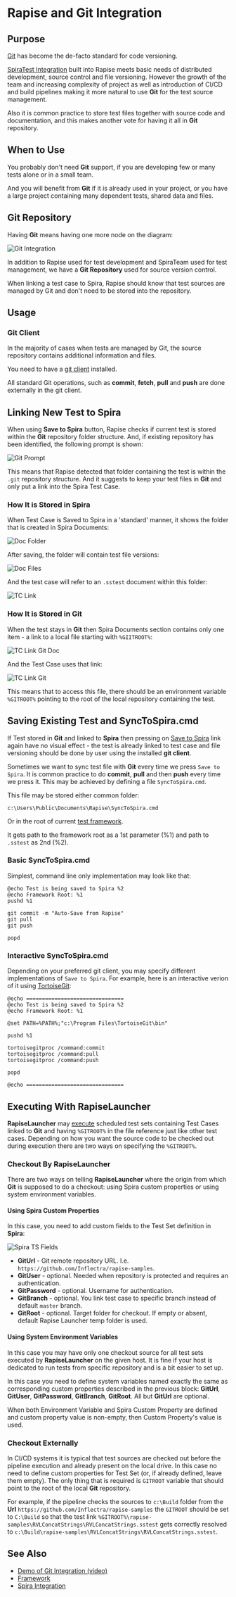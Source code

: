 # Rapise and Git Integration

## Purpose

[Git](https://git-scm.com/) has become the de-facto standard for code versioning.

[SpiraTest Integration](spiratest_integration.md) built into Rapise meets basic needs of distributed development, source control and file versioning. However the growth of the team and increasing complexity of project as well as introduction of CI/CD and build pipelines making it more natural to use **Git** for the test source management.

Also it is common practice to store test files together with source code and documentation, and this makes another vote for having it all in **Git** repository.

## When to Use

You probably don't need **Git** support, if you are developing few or many tests alone or in a small team.

And you will benefit from **Git** if it is already used in your project, or you have a large project containing many dependent tests, shared data and files.

## Git Repository

Having **Git** means having one more node on the diagram:

![Git Integration](img/git_integration_overview.png)

In addition to Rapise used for test development and SpiraTeam used for test management, we have a **Git Repository** used for source version control.

When linking a test case to Spira, Rapise should know that test sources are managed by Git and don't need to be stored into the repository.

## Usage

### Git Client

In the majority of cases when tests are managed by Git, the source repository contains additional information and files.

You need to have a [git client](https://git-scm.com/download/gui/windows) installed.

All standard Git operations, such as **commit**, **fetch**, **pull** and **push** are done externally in the git client.

## Linking New Test to Spira

When using **Save to Spira** button, Rapise checks if current test is stored within the **Git** repository folder structure. And, if existing repository has been identified, the following prompt is shown:

![Git Prompt](img/git_integration_existing_repository.png)

This means that Rapise detected that folder containing the test is within the `.git` repository structure. And it suggests to keep your test files in **Git** and only put a link into the Spira Test Case.

### How It is Stored in Spira

When Test Case is Saved to Spira in a 'standard' manner, it shows the folder that is created in Spira Documents:

![Doc Folder](img/git_integration_documents_folder.png)

After saving, the folder will contain test file versions:

![Doc Files](img/git_integration_documents_files.png)

And the test case will refer to an `.sstest` document within this folder:

![TC Link](img/git_integration_spira_tc.png)

### How It is Stored in Git

When the test stays in **Git** then Spira Documents section contains only one item - a link to a local file starting with `%GIITROOT%`:

![TC Link Git Doc](img/git_integration_doc_link.png)

And the Test Case uses that link:

![TC Link Git](img/git_integration_git_tc.png)

This means that to access this file, there should be an environment variable `%GITROOT%` pointing to the root of the local repository containing the test.

## Saving Existing Test and SyncToSpira.cmd

If Test stored in **Git** and linked to **Spira** then pressing on [Save to Spira](spiratest_integration.md#saving-a-test-to-spiratest) link again have no visual effect - the test is already linked to test case and file versioning should be done by user using the installed **git client**.

Sometimes we want to sync test file with **Git** every time we press `Save to Spira`. It is common practice to do **commit**, **pull** and then **push** every time we press it. This may be achieved by defining a file `SyncToSpira.cmd`.

This file may be stored either common folder:

`c:\Users\Public\Documents\Rapise\SyncToSpira.cmd`

Or in the root of current [test framework](../Intro/framework.md).

It gets path to the framework root as a 1st parameter (%1) and path to `.sstest` as 2nd (%2).

### Basic SyncToSpira.cmd
Simplest, command line only implementation may look like that:

```
@echo Test is being saved to Spira %2
@echo Framework Root: %1
pushd %1

git commit -m "Auto-Save from Rapise"
git pull
git push

popd
```

### Interactive SyncToSpira.cmd

Depending on your preferred git client, you may specify different implementations of `Save to Spira`. For example, here is an interactive verion of it using [TortoiseGit](https://tortoisegit.org/):

```
@echo ===============================
@echo Test is being saved to Spira %2
@echo Framework Root: %1

@set PATH=%PATH%;"c:\Program Files\TortoiseGit\bin"

pushd %1

tortoisegitproc /command:commit
tortoisegitproc /command:pull
tortoisegitproc /command:push

popd

@echo ===============================
```

## Executing With RapiseLauncher

**RapiseLauncher** may [execute](spiratest_integration.md#executing-the-test-sets) scheduled test sets containing Test Cases linked to **Git** and having `%GITROOT%` in the file reference just like other test cases. Depending on how you want the source code to be checked out during execution there are two ways on specifying the `%GITROOT%`.

### Checkout By RapiseLauncher

There are two ways on telling **RapiseLauncher** where the origin from which **Git** is supposed to do a checkout: using Spira custom properties or using system environment variables.

#### Using Spira Custom Properties

In this case, you need to add custom fields to the Test Set definition in **Spira**:

![Spira TS Fields](img/git_integration_git_tsprops.png)

- **GitUrl** - Git remote repository URL. I.e. `https://github.com/Inflectra/rapise-samples`.
- **GitUser** - optional. Needed when repository is protected and requires an authentication.
- **GitPassword** - optional. Username for authentication.
- **GitBranch** - optional. You link test case to specific branch instead of default `master` branch.
- **GitRoot** - optional. Target folder for checkout. If empty or absent, default Rapise Launcher temp folder is used.

#### Using System Environment Variables

In this case you may have only one checkout source for all test sets executed by **RapiseLauncher** on the given host. It is fine if your host is dedicated to run tests from specific repository and is a bit easier to set up.

In this case you need to define system variables named exactly the same as corresponding custom properties described in the previous block: **GitUrl**, **GitUser**, **GitPassword**, **GitBranch**, **GitRoot**. All but **GitUrl** are optional.

When both Environment Variable and Spira Custom Property are defined and custom property value is non-empty, then Custom Property's value is used.

### Checkout Externally

In CI/CD systems it is typical that test sources are checked out before the pipeline execution and already present on the local drive. In this case no need to define custom properties for Test Set (or, if already defined, leave them empty). The only thing that is required is `GITROOT` variable that should point to the root of the local **Git** repository.

For example, if the pipeline checks the sources to `c:\Build` folder from the **Url** `https://github.com/Inflectra/rapise-samples` the `GITROOT` should be set to `C:\Build` so that the test link `%GITROOT%\rapise-samples\RVLConcatStrings\RVLConcatStrings.sstest` gets correctly resolved to `c:\Build\rapise-samples\RVLConcatStrings\RVLConcatStrings.sstest`.

## See Also

- [Demo of Git Integration (video)](https://www.youtube.com/watch?v=BIgOIxkZ5Hk&t=25s)
- [Framework](..\Intro\framework.md)
- [Spira Integration](spiratest_integration.md)